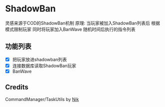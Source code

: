# ShadowBan
灵感来源于COD的ShadowBan机制
原理:
当玩家被加入ShadowBan列表后 根据模式限制玩家
同时将玩家加入BanWave 随机时间后执行的指令列表

## 功能列表
- [x] 把玩家放进shadowban列表
- [X] 连接数据库读取ShadowBan玩家
- [x] BanWave

## Credits
CommandManager/TaskUtils by [Nik](https://github.com/NikV2/)
